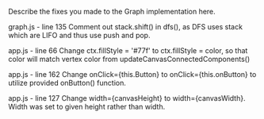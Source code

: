 Describe the fixes you made to the Graph implementation here.

graph.js - line 135
Comment out stack.shift() in dfs(), as DFS uses stack which are LIFO and thus use push and pop.

app.js - line 66
Change ctx.fillStyle = '#77f' to ctx.fillStyle = color, so that color will match vertex color from updateCanvasConnectedComponents()

app.js - line 162
Change onClick={this.Button} to onClick={this.onButton} to utilize provided onButton() function.

app.js - line 127
Change width={canvasHeight} to width={canvasWidth}.  Width was set to given height rather than width.